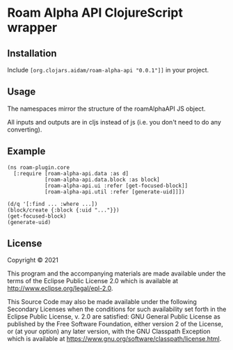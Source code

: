 # Roam Alpha API ClojureScript wrapper

## Installation

Include `[org.clojars.aidam/roam-alpha-api "0.0.1"]]` in your project.

## Usage

The namespaces mirror the structure of the roamAlphaAPI JS object.

All inputs and outputs are in cljs instead of js (i.e. you don't need to do any converting).

## Example

```
(ns roam-plugin.core
  [:require [roam-alpha-api.data :as d]
            [roam-alpha-api.data.block :as block]
            [roam-alpha-api.ui :refer [get-focused-block]]
            [roam-alpha-api.util :refer [generate-uid]]])

(d/q '[:find ... :where ...])
(block/create {:block {:uid "..."}})
(get-focused-block)
(generate-uid)
```

## License

Copyright © 2021

This program and the accompanying materials are made available under the
terms of the Eclipse Public License 2.0 which is available at
http://www.eclipse.org/legal/epl-2.0.

This Source Code may also be made available under the following Secondary
Licenses when the conditions for such availability set forth in the Eclipse
Public License, v. 2.0 are satisfied: GNU General Public License as published by
the Free Software Foundation, either version 2 of the License, or (at your
option) any later version, with the GNU Classpath Exception which is available
at https://www.gnu.org/software/classpath/license.html.
